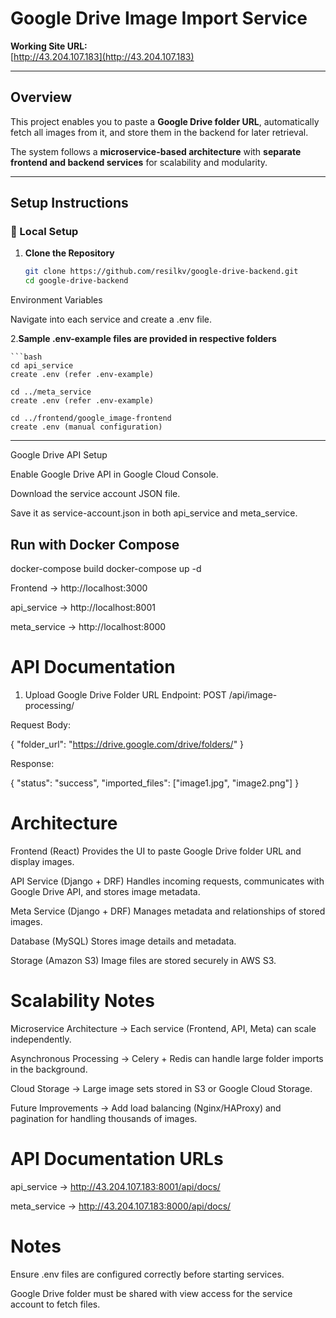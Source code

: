 # Google Drive Image Import Service

**Working Site URL:**  
[http://43.204.107.183](http://43.204.107.183)

---

##  Overview
This project enables you to paste a **Google Drive folder URL**, automatically fetch all images from it, and store them in the backend for later retrieval.  

The system follows a **microservice-based architecture** with **separate frontend and backend services** for scalability and modularity.

---

##  Setup Instructions

### 🔹 Local Setup

1. **Clone the Repository**
   ```bash
   git clone https://github.com/resilkv/google-drive-backend.git
   cd google-drive-backend


Environment Variables

Navigate into each service and create a .env file.

2.**Sample .env-example files are provided in respective folders**
    
    ```bash
    cd api_service
    create .env (refer .env-example)

    cd ../meta_service
    create .env (refer .env-example)

    cd ../frontend/google_image-frontend
    create .env (manual configuration)
---

Google Drive API Setup

Enable Google Drive API in Google Cloud Console.

Download the service account JSON file.

Save it as service-account.json in both api_service and meta_service.

## Run with Docker Compose


docker-compose build
docker-compose up -d

Frontend → http://localhost:3000

api_service → http://localhost:8001

meta_service → http://localhost:8000

# API Documentation
1. Upload Google Drive Folder URL
Endpoint:
POST /api/image-processing/

Request Body:


{
  "folder_url": "https://drive.google.com/drive/folders/<folder-id>"
}

Response:

{
  "status": "success",
  "imported_files": ["image1.jpg", "image2.png"]
}

# Architecture

Frontend (React)
Provides the UI to paste Google Drive folder URL and display images.

API Service (Django + DRF)
Handles incoming requests, communicates with Google Drive API, and stores image metadata.

Meta Service (Django + DRF)
Manages metadata and relationships of stored images.

Database (MySQL)
Stores image details and metadata.

Storage (Amazon S3)
Image files are stored securely in AWS S3.

# Scalability Notes
Microservice Architecture → Each service (Frontend, API, Meta) can scale independently.

Asynchronous Processing → Celery + Redis can handle large folder imports in the background.

Cloud Storage → Large image sets stored in S3 or Google Cloud Storage.

Future Improvements → Add load balancing (Nginx/HAProxy) and pagination for handling thousands of images.

# API Documentation URLs

api_service → http://43.204.107.183:8001/api/docs/

meta_service → http://43.204.107.183:8000/api/docs/

# Notes
Ensure .env files are configured correctly before starting services.

Google Drive folder must be shared with view access for the service account to fetch files.

